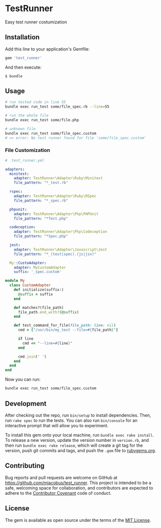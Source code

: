 # TestRunner

Easy test runner costumization

## Installation

Add this line to your application's Gemfile:

```ruby
gem 'test_runner'
```

And then execute:

    $ bundle


## Usage

```bash
# run tested code in line 55
bundle exec run_test some/file_spec.rb --line=55

# run the whole file
bundle exec run_test some/file.php

# unknown file
bundle exec run_test some/file_spec.custom 
# => error: No test runner found for file 'some/file_spec.custom'
```

### File Customization

```yaml
# .test_runner.yml

adapters:
  minitest:
    adapter: TestRunner\Adapter\Ruby\Minitest
    file_pattern: "*_test.rb"

  rspec:
    adapter: TestRunner\Adapter\Ruby\RSpec
    file_pattern: "*_spec.rb"

  phpunit:
    adapter: TestRunner\Adapter\Php\PHPUnit
    file_pattern: "*Test.php"

  codeception:
    adapter: TestRunner\Adapter\Php\Codeception
    file_pattern: "*Spec.php"

  jest:
    adapter: TestRunner\Adapter\Javascript\Jest
    file_pattern: "*_(test|spec).(js|jsx)"

  My::CustoAdapter:
    adapter: MyCustomAdapter
    suffix: '_spec.custom'
```

```ruby
module My
  class CustomAdapter
    def initialize(suffix:)
      @suffix = suffix
    end

    def matches?(file_path)
      file_path.end_with?(@suffix)
    end

    def test_command_for_file(file_path: line: nil)
      cmd = ["/usr/bin/my_test --file=#{file_path}"]

      if line
        cmd << "--line=#{line}"
      end

      cmd.join(' ')
    end
  end
end
```

Now you can run:

```bash
bundle exec run_test some/file_spec.custom
```

## Development

After checking out the repo, run `bin/setup` to install dependencies. Then, run `rake spec` to run the tests. You can also run `bin/console` for an interactive prompt that will allow you to experiment.

To install this gem onto your local machine, run `bundle exec rake install`. To release a new version, update the version number in `version.rb`, and then run `bundle exec rake release`, which will create a git tag for the version, push git commits and tags, and push the `.gem` file to [rubygems.org](https://rubygems.org).

## Contributing

Bug reports and pull requests are welcome on GitHub at https://github.com/mjacobus/test_runner. This project is intended to be a safe, welcoming space for collaboration, and contributors are expected to adhere to the [Contributor Covenant](http://contributor-covenant.org) code of conduct.


## License

The gem is available as open source under the terms of the [MIT License](http://opensource.org/licenses/MIT).

